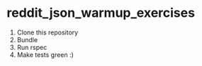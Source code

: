reddit_json_warmup_exercises
============================
1. Clone this repository
2. Bundle
3. Run rspec
4. Make tests green :)
